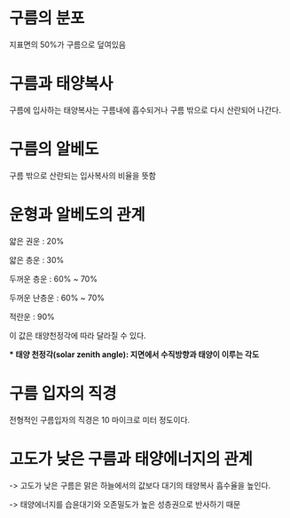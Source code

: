 # 구름의 분포

지표면의 50%가 구름으로 덮여있음

# 구름과 태양복사

구름에 입사하는 태양복사는 구름내에 흡수되거나 구름 밖으로 다시 산란되어 나간다.

# 구름의 알베도

구름 밖으로 산란되는 입사복사의 비율을 뜻함



# 운형과 알베도의 관계

얇은 권운 : 20%

얇은 층운 : 30%

두꺼운 층운 : 60% ~ 70%  

두꺼운 난층운 : 60% ~ 70%

적란운 : 90%

이 값은 태양천정각에 따라 달라질 수 있다.

__* 태양 천정각(solar zenith angle): 지면에서 수직방향과 태양이 이루는 각도__




# 구름 입자의 직경

전형적인 구름입자의 직경은 10 마이크로 미터 정도이다.

# 고도가 낮은 구름과 태양에너지의 관계

-> 고도가 낮은 구름은 맑은 하늘에서의 값보다 대기의 태양복사 흡수율을 높인다.

-> 태양에너지를 습윤대기와 오존밀도가 높은 성층권으로 반사하기 때문

